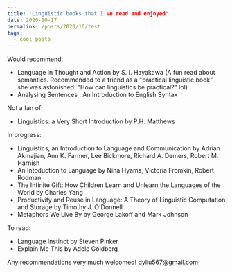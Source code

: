 ```yaml
---
title: 'Linguistic books that I've read and enjoyed'
date: 2020-10-17
permalink: /posts/2020/10/test
tags:
  - cool posts
---
```


Would recommend:
* Language in Thought and Action by S. I. Hayakawa (A fun read about semantics. Recommended to a friend as a "practical linguistic book", she was astonished: "How can linguistics be practical?" lol)
* Analysing Sentences : An Introduction to English Syntax

Not a fan of:
* Linguistics: a Very Short Introduction by P.H. Matthews

In progress:
* Linguistics, an Introduction to Language and Communication by Adrian Akmajian, Ann K. Farmer, Lee Bickmore, Richard A. Demers, Robert M. Harnish
* An Intoduction to Language by Nina Hyams, Victoria Fromkin, Robert Rodman
* The Infinite Gift: How Children Learn and Unlearn the Languages of the World by Charles Yang
* Productivity and Reuse in Language: A Theory of Linguistic Computation and Storage by Timothy J. O'Donnell
* Metaphors We Live By by George Lakoff and Mark Johnson

To read:
* Language Instinct by Steven Pinker
* Explain Me This by Adele Goldberg

Any recommendations very much welcomed! <dyliu567@gmail.com>
